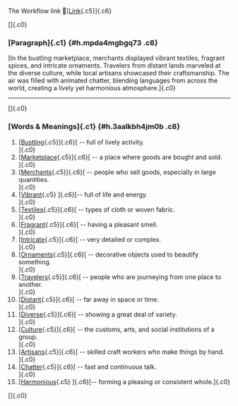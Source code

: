 The Workflow link
👏[[Link](https://www.google.com/url?q=http://www.google.com&sa=D&source=editors&ust=1758645824521956&usg=AOvVaw1doBPVW7ijn_wylLGSHOyq){.c5}]{.c6}

[]{.c0}

### [Paragraph]{.c1} {#h.mpda4mgbgq73 .c8}

[In the bustling marketplace, merchants displayed vibrant textiles,
fragrant spices, and intricate ornaments. Travelers from distant lands
marveled at the diverse culture, while local artisans showcased their
craftsmanship. The air was filled with animated chatter, blending
languages from across the world, creating a lively yet harmonious
atmosphere.]{.c0}

------------------------------------------------------------------------

[]{.c0}

### [Words & Meanings]{.c1} {#h.3aalkbh4jm0b .c8}

1.  [[Bustling](https://www.google.com/url?q=http://www.google.com&sa=D&source=editors&ust=1758645824523140&usg=AOvVaw33wbaiFTVAHjS_pvoFp_1V){.c5}]{.c6}[ --
    full of lively activity.\
    ]{.c0}
2.  [[Marketplace](https://www.google.com/url?q=http://www.google.com&sa=D&source=editors&ust=1758645824523419&usg=AOvVaw3rm9bHWDQMH49TqtiCzc6D){.c5}]{.c6}[ --
    a place where goods are bought and sold.\
    ]{.c0}
3.  [[Merchants](https://www.google.com/url?q=http://www.google.com&sa=D&source=editors&ust=1758645824523618&usg=AOvVaw20SLvhY4y1gd7OdWH6HdhD){.c5}]{.c6}[ --
    people who sell goods, especially in large quantities.\
    ]{.c0}
4.  [[Vibrant](https://www.google.com/url?q=http://www.google.com&sa=D&source=editors&ust=1758645824523833&usg=AOvVaw2wEkxmpA1AgpqHONGbr0cZ){.c5}
    ]{.c6}[-- full of life and energy.\
    ]{.c0}
5.  [[Textiles](https://www.google.com/url?q=http://www.google.com&sa=D&source=editors&ust=1758645824523997&usg=AOvVaw2L8C6n3IVuvoBdU5dSfzL-){.c5}]{.c6}[ --
    types of cloth or woven fabric.\
    ]{.c0}
6.  [[Fragrant](https://www.google.com/url?q=http://www.google.com&sa=D&source=editors&ust=1758645824524188&usg=AOvVaw2buyEjd1zsjnCY2dswhYj5){.c5}]{.c6}[ --
    having a pleasant smell.\
    ]{.c0}
7.  [[Intricate](https://www.google.com/url?q=http://www.google.com&sa=D&source=editors&ust=1758645824524389&usg=AOvVaw2z1Bxx17TaqMwcDm-5ehDO){.c5}]{.c6}[ --
    very detailed or complex.\
    ]{.c0}
8.  [[Ornaments](https://www.google.com/url?q=http://www.google.com&sa=D&source=editors&ust=1758645824524614&usg=AOvVaw1yUOJ5LnrxFXTJ3VZXAho0){.c5}]{.c6}[ --
    decorative objects used to beautify something.\
    ]{.c0}
9.  [[Travelers](https://www.google.com/url?q=http://www.google.com&sa=D&source=editors&ust=1758645824524781&usg=AOvVaw1seBbhmT4U2bt5mOcmZYIV){.c5}]{.c6}[ --
    people who are journeying from one place to another.\
    ]{.c0}
10. [[Distant](https://www.google.com/url?q=http://www.google.com&sa=D&source=editors&ust=1758645824524948&usg=AOvVaw3SY4ZnkTUbGolWCsGupAwu){.c5}]{.c6}[ --
    far away in space or time.\
    ]{.c0}
11. [[Diverse](https://www.google.com/url?q=http://www.google.com&sa=D&source=editors&ust=1758645824525096&usg=AOvVaw2uWmm67kffnXvezyT7_Egf){.c5}]{.c6}[ --
    showing a great deal of variety.\
    ]{.c0}
12. [[Culture](https://www.google.com/url?q=http://www.google.com&sa=D&source=editors&ust=1758645824525251&usg=AOvVaw2bZbOmiBkFJkcOcevyng0y){.c5}]{.c6}[ --
    the customs, arts, and social institutions of a group.\
    ]{.c0}
13. [[Artisans](https://www.google.com/url?q=http://www.google.com&sa=D&source=editors&ust=1758645824525419&usg=AOvVaw2DAXTG1Ov6qDFYqthKMXKS){.c5}]{.c6}[ --
    skilled craft workers who make things by hand.\
    ]{.c0}
14. [[Chatter](https://www.google.com/url?q=http://www.google.com&sa=D&source=editors&ust=1758645824525581&usg=AOvVaw2D9e6I7BUCrw8ipSnFfx7a){.c5}]{.c6}[ --
    fast and continuous talk.\
    ]{.c0}
15. [[Harmonious](https://www.google.com/url?q=http://www.google.com&sa=D&source=editors&ust=1758645824525724&usg=AOvVaw0P5MqoYGT8sb3lXLoUIRje){.c5}
    ]{.c6}[-- forming a pleasing or consistent whole.]{.c0}

[]{.c0}

